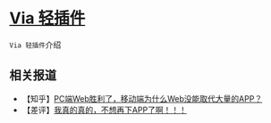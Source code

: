 [Via 轻插件](https://viayoo.com/zh-cn/)
======

`Via 轻插件`介绍

相关报道
------
- 【知乎】[PC端Web胜利了，移动端为什么Web没能取代大量的APP？](https://www.zhihu.com/question/424738646)
- 【差评】[我真的真的，不想再下APP了啊！！！](https://www.bilibili.com/video/BV1gk4y1B7m7)

